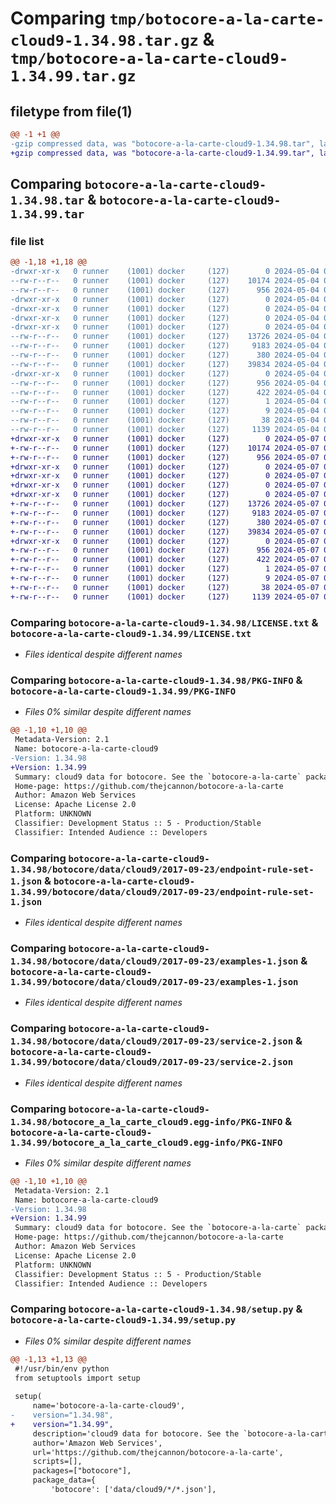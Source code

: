 # Comparing `tmp/botocore-a-la-carte-cloud9-1.34.98.tar.gz` & `tmp/botocore-a-la-carte-cloud9-1.34.99.tar.gz`

## filetype from file(1)

```diff
@@ -1 +1 @@
-gzip compressed data, was "botocore-a-la-carte-cloud9-1.34.98.tar", last modified: Sat May  4 01:01:16 2024, max compression
+gzip compressed data, was "botocore-a-la-carte-cloud9-1.34.99.tar", last modified: Tue May  7 01:02:18 2024, max compression
```

## Comparing `botocore-a-la-carte-cloud9-1.34.98.tar` & `botocore-a-la-carte-cloud9-1.34.99.tar`

### file list

```diff
@@ -1,18 +1,18 @@
-drwxr-xr-x   0 runner    (1001) docker     (127)        0 2024-05-04 01:01:16.374051 botocore-a-la-carte-cloud9-1.34.98/
--rw-r--r--   0 runner    (1001) docker     (127)    10174 2024-05-04 01:01:16.000000 botocore-a-la-carte-cloud9-1.34.98/LICENSE.txt
--rw-r--r--   0 runner    (1001) docker     (127)      956 2024-05-04 01:01:16.374051 botocore-a-la-carte-cloud9-1.34.98/PKG-INFO
-drwxr-xr-x   0 runner    (1001) docker     (127)        0 2024-05-04 01:01:16.374051 botocore-a-la-carte-cloud9-1.34.98/botocore/
-drwxr-xr-x   0 runner    (1001) docker     (127)        0 2024-05-04 01:01:16.374051 botocore-a-la-carte-cloud9-1.34.98/botocore/data/
-drwxr-xr-x   0 runner    (1001) docker     (127)        0 2024-05-04 01:01:16.374051 botocore-a-la-carte-cloud9-1.34.98/botocore/data/cloud9/
-drwxr-xr-x   0 runner    (1001) docker     (127)        0 2024-05-04 01:01:16.374051 botocore-a-la-carte-cloud9-1.34.98/botocore/data/cloud9/2017-09-23/
--rw-r--r--   0 runner    (1001) docker     (127)    13726 2024-05-04 01:01:11.000000 botocore-a-la-carte-cloud9-1.34.98/botocore/data/cloud9/2017-09-23/endpoint-rule-set-1.json
--rw-r--r--   0 runner    (1001) docker     (127)     9183 2024-05-04 01:01:11.000000 botocore-a-la-carte-cloud9-1.34.98/botocore/data/cloud9/2017-09-23/examples-1.json
--rw-r--r--   0 runner    (1001) docker     (127)      380 2024-05-04 01:01:11.000000 botocore-a-la-carte-cloud9-1.34.98/botocore/data/cloud9/2017-09-23/paginators-1.json
--rw-r--r--   0 runner    (1001) docker     (127)    39834 2024-05-04 01:01:11.000000 botocore-a-la-carte-cloud9-1.34.98/botocore/data/cloud9/2017-09-23/service-2.json
-drwxr-xr-x   0 runner    (1001) docker     (127)        0 2024-05-04 01:01:16.374051 botocore-a-la-carte-cloud9-1.34.98/botocore_a_la_carte_cloud9.egg-info/
--rw-r--r--   0 runner    (1001) docker     (127)      956 2024-05-04 01:01:16.000000 botocore-a-la-carte-cloud9-1.34.98/botocore_a_la_carte_cloud9.egg-info/PKG-INFO
--rw-r--r--   0 runner    (1001) docker     (127)      422 2024-05-04 01:01:16.000000 botocore-a-la-carte-cloud9-1.34.98/botocore_a_la_carte_cloud9.egg-info/SOURCES.txt
--rw-r--r--   0 runner    (1001) docker     (127)        1 2024-05-04 01:01:16.000000 botocore-a-la-carte-cloud9-1.34.98/botocore_a_la_carte_cloud9.egg-info/dependency_links.txt
--rw-r--r--   0 runner    (1001) docker     (127)        9 2024-05-04 01:01:16.000000 botocore-a-la-carte-cloud9-1.34.98/botocore_a_la_carte_cloud9.egg-info/top_level.txt
--rw-r--r--   0 runner    (1001) docker     (127)       38 2024-05-04 01:01:16.374051 botocore-a-la-carte-cloud9-1.34.98/setup.cfg
--rw-r--r--   0 runner    (1001) docker     (127)     1139 2024-05-04 01:01:16.000000 botocore-a-la-carte-cloud9-1.34.98/setup.py
+drwxr-xr-x   0 runner    (1001) docker     (127)        0 2024-05-07 01:02:18.456087 botocore-a-la-carte-cloud9-1.34.99/
+-rw-r--r--   0 runner    (1001) docker     (127)    10174 2024-05-07 01:02:18.000000 botocore-a-la-carte-cloud9-1.34.99/LICENSE.txt
+-rw-r--r--   0 runner    (1001) docker     (127)      956 2024-05-07 01:02:18.456087 botocore-a-la-carte-cloud9-1.34.99/PKG-INFO
+drwxr-xr-x   0 runner    (1001) docker     (127)        0 2024-05-07 01:02:18.456087 botocore-a-la-carte-cloud9-1.34.99/botocore/
+drwxr-xr-x   0 runner    (1001) docker     (127)        0 2024-05-07 01:02:18.456087 botocore-a-la-carte-cloud9-1.34.99/botocore/data/
+drwxr-xr-x   0 runner    (1001) docker     (127)        0 2024-05-07 01:02:18.456087 botocore-a-la-carte-cloud9-1.34.99/botocore/data/cloud9/
+drwxr-xr-x   0 runner    (1001) docker     (127)        0 2024-05-07 01:02:18.456087 botocore-a-la-carte-cloud9-1.34.99/botocore/data/cloud9/2017-09-23/
+-rw-r--r--   0 runner    (1001) docker     (127)    13726 2024-05-07 01:02:10.000000 botocore-a-la-carte-cloud9-1.34.99/botocore/data/cloud9/2017-09-23/endpoint-rule-set-1.json
+-rw-r--r--   0 runner    (1001) docker     (127)     9183 2024-05-07 01:02:10.000000 botocore-a-la-carte-cloud9-1.34.99/botocore/data/cloud9/2017-09-23/examples-1.json
+-rw-r--r--   0 runner    (1001) docker     (127)      380 2024-05-07 01:02:10.000000 botocore-a-la-carte-cloud9-1.34.99/botocore/data/cloud9/2017-09-23/paginators-1.json
+-rw-r--r--   0 runner    (1001) docker     (127)    39834 2024-05-07 01:02:10.000000 botocore-a-la-carte-cloud9-1.34.99/botocore/data/cloud9/2017-09-23/service-2.json
+drwxr-xr-x   0 runner    (1001) docker     (127)        0 2024-05-07 01:02:18.456087 botocore-a-la-carte-cloud9-1.34.99/botocore_a_la_carte_cloud9.egg-info/
+-rw-r--r--   0 runner    (1001) docker     (127)      956 2024-05-07 01:02:18.000000 botocore-a-la-carte-cloud9-1.34.99/botocore_a_la_carte_cloud9.egg-info/PKG-INFO
+-rw-r--r--   0 runner    (1001) docker     (127)      422 2024-05-07 01:02:18.000000 botocore-a-la-carte-cloud9-1.34.99/botocore_a_la_carte_cloud9.egg-info/SOURCES.txt
+-rw-r--r--   0 runner    (1001) docker     (127)        1 2024-05-07 01:02:18.000000 botocore-a-la-carte-cloud9-1.34.99/botocore_a_la_carte_cloud9.egg-info/dependency_links.txt
+-rw-r--r--   0 runner    (1001) docker     (127)        9 2024-05-07 01:02:18.000000 botocore-a-la-carte-cloud9-1.34.99/botocore_a_la_carte_cloud9.egg-info/top_level.txt
+-rw-r--r--   0 runner    (1001) docker     (127)       38 2024-05-07 01:02:18.456087 botocore-a-la-carte-cloud9-1.34.99/setup.cfg
+-rw-r--r--   0 runner    (1001) docker     (127)     1139 2024-05-07 01:02:18.000000 botocore-a-la-carte-cloud9-1.34.99/setup.py
```

### Comparing `botocore-a-la-carte-cloud9-1.34.98/LICENSE.txt` & `botocore-a-la-carte-cloud9-1.34.99/LICENSE.txt`

 * *Files identical despite different names*

### Comparing `botocore-a-la-carte-cloud9-1.34.98/PKG-INFO` & `botocore-a-la-carte-cloud9-1.34.99/PKG-INFO`

 * *Files 0% similar despite different names*

```diff
@@ -1,10 +1,10 @@
 Metadata-Version: 2.1
 Name: botocore-a-la-carte-cloud9
-Version: 1.34.98
+Version: 1.34.99
 Summary: cloud9 data for botocore. See the `botocore-a-la-carte` package for more info.
 Home-page: https://github.com/thejcannon/botocore-a-la-carte
 Author: Amazon Web Services
 License: Apache License 2.0
 Platform: UNKNOWN
 Classifier: Development Status :: 5 - Production/Stable
 Classifier: Intended Audience :: Developers
```

### Comparing `botocore-a-la-carte-cloud9-1.34.98/botocore/data/cloud9/2017-09-23/endpoint-rule-set-1.json` & `botocore-a-la-carte-cloud9-1.34.99/botocore/data/cloud9/2017-09-23/endpoint-rule-set-1.json`

 * *Files identical despite different names*

### Comparing `botocore-a-la-carte-cloud9-1.34.98/botocore/data/cloud9/2017-09-23/examples-1.json` & `botocore-a-la-carte-cloud9-1.34.99/botocore/data/cloud9/2017-09-23/examples-1.json`

 * *Files identical despite different names*

### Comparing `botocore-a-la-carte-cloud9-1.34.98/botocore/data/cloud9/2017-09-23/service-2.json` & `botocore-a-la-carte-cloud9-1.34.99/botocore/data/cloud9/2017-09-23/service-2.json`

 * *Files identical despite different names*

### Comparing `botocore-a-la-carte-cloud9-1.34.98/botocore_a_la_carte_cloud9.egg-info/PKG-INFO` & `botocore-a-la-carte-cloud9-1.34.99/botocore_a_la_carte_cloud9.egg-info/PKG-INFO`

 * *Files 0% similar despite different names*

```diff
@@ -1,10 +1,10 @@
 Metadata-Version: 2.1
 Name: botocore-a-la-carte-cloud9
-Version: 1.34.98
+Version: 1.34.99
 Summary: cloud9 data for botocore. See the `botocore-a-la-carte` package for more info.
 Home-page: https://github.com/thejcannon/botocore-a-la-carte
 Author: Amazon Web Services
 License: Apache License 2.0
 Platform: UNKNOWN
 Classifier: Development Status :: 5 - Production/Stable
 Classifier: Intended Audience :: Developers
```

### Comparing `botocore-a-la-carte-cloud9-1.34.98/setup.py` & `botocore-a-la-carte-cloud9-1.34.99/setup.py`

 * *Files 0% similar despite different names*

```diff
@@ -1,13 +1,13 @@
 #!/usr/bin/env python
 from setuptools import setup
 
 setup(
     name='botocore-a-la-carte-cloud9',
-    version="1.34.98",
+    version="1.34.99",
     description='cloud9 data for botocore. See the `botocore-a-la-carte` package for more info.',
     author='Amazon Web Services',
     url='https://github.com/thejcannon/botocore-a-la-carte',
     scripts=[],
     packages=["botocore"],
     package_data={
         'botocore': ['data/cloud9/*/*.json'],
```

